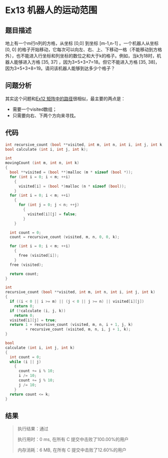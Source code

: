 # Ex13 机器人的运动范围

## 题目描述

地上有一个m行n列的方格，从坐标 [0,0] 到坐标 [m-1,n-1] 。一个机器人从坐标 [0, 0] 的格子开始移动，它每次可以向左、右、上、下移动一格（不能移动到方格外），也不能进入行坐标和列坐标的数位之和大于k的格子。例如，当k为18时，机器人能够进入方格 [35, 37] ，因为3+5+3+7=18。但它不能进入方格 [35, 38]，因为3+5+3+8=19。请问该机器人能够到达多少个格子？

## 问题分析

其实这个问题和[Ex12 矩阵中的路径](./Ex12.html)很相似，最主要的两点是：

* 需要一个visited数组；
* 只需要向右、下两个方向来寻找。

## 代码

```c
int recursive_count (bool **visited, int m, int n, int i, int j, int k);
bool calculate (int i, int j, int k);

int
movingCount (int m, int n, int k)
{
  bool **visited = (bool **)malloc (m * sizeof (bool *));
  for (int i = 0; i < m; ++i)
    {
      visited[i] = (bool *)malloc (n * sizeof (bool));
    }
  for (int i = 0; i < m; ++i)
    {
      for (int j = 0; j < n; ++j)
        {
          visited[i][j] = false;
        }
    }

  int count = 0;
  count = recursive_count (visited, m, n, 0, 0, k);

  for (int i = 0; i < m; ++i)
    {
      free (visited[i]);
    }
  free (visited);

  return count;
}

int
recursive_count (bool **visited, int m, int n, int i, int j, int k)
{
  if ((i < 0 || i >= m) || (j < 0 || j >= n) || visited[i][j])
    return 0;
  if (!calculate (i, j, k))
    return 0;
  visited[i][j] = true;
  return 1 + recursive_count (visited, m, n, i + 1, j, k)
         + recursive_count (visited, m, n, i, j + 1, k);
}

bool
calculate (int i, int j, int k)
{
  int count = 0;
  while (i || j)
    {
      count += i % 10;
      i /= 10;
      count += j % 10;
      j /= 10;
    }
  return count <= k;
}
```

## 结果

> 执行结果：通过
>
> 执行用时：0 ms, 在所有 C 提交中击败了100.00%的用户
>
> 内存消耗：6 MB, 在所有 C 提交中击败了12.60%的用户